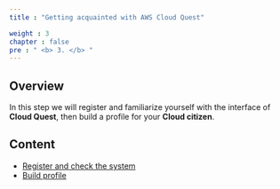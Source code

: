 ```yaml
---
title : "Getting acquainted with AWS Cloud Quest"

weight : 3
chapter : false
pre : " <b> 3. </b> "
---
```


## Overview

In this step we will register and familiarize yourself with the interface of **Cloud Quest**, then build a profile for your **Cloud citizen**.

## Content

- [Register and check the system](3.1-enroll/)
- [Build profile](3.2-customprofile/)